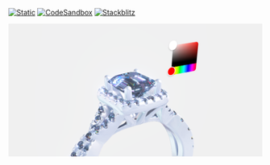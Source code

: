 [![Static](https://img.shields.io/badge/demo-%23646CFF.svg?logo=html5&logoColor=white)](https://pmndrs.github.io/examples/diamond-ring)
[![CodeSandbox](https://img.shields.io/badge/codesandbox-040404?logo=codesandbox&logoColor=DBDBDB)](https://codesandbox.io/s/github/pmndrs/examples/tree/main/demos/diamond-ring)
[![Stackblitz](https://img.shields.io/badge/stackblitz-fff?logo=Stackblitz&logoColor=1389FD)](https://stackblitz.com/github/pmndrs/examples/tree/main/demos/diamond-ring)

![](thumbnail.png)
